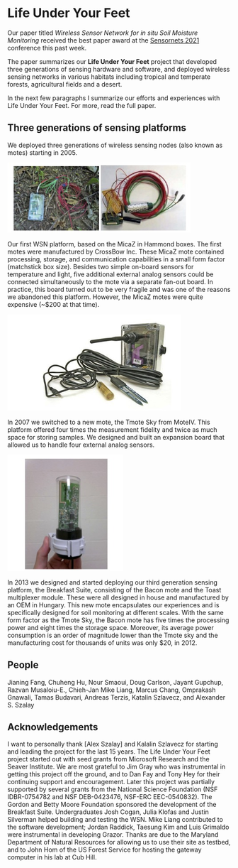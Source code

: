 # Life Under Your Feet

Our paper titled *Wireless Sensor Network for in situ Soil Moisture Monitoring* received the 
best paper award at the [Sensornets 2021](http://sensornets.org) conference this past week. 

The paper summarizes our **Life Under Your Feet** project that developed three generations of sensing hardware and software, and 
deployed wireless sensing networks in various habitats including tropical and temperate forests, agricultural fields and a desert. 

In the next few paragraphs I summarize our efforts and experiences with Life Under Your Feet. For more, read the full paper.  

## Three generations of sensing platforms 

We deployed three generations of wireless sensing nodes (also known as motes) starting in 2005. 

![Fist generation mote](gen1.jpg)

Our first WSN platform, based on the MicaZ in Hammond boxes.
The first motes were manufactured by CrossBow Inc. These MicaZ mote contained processing, storage, and communication 
capabilities in a small form factor (matchstick box size). Besides two simple on-board sensors for temperature and light, 
five additional external analog sensors could be connected simultaneously to the mote via a separate fan-out board. 
In practice, this board turned out to be very fragile and was one of the reasons we abandoned this platform. However, 
the MicaZ motes were quite expensive (~$200 at that time). 

![Second generation mote](gen2.jpg)

In 2007 we switched to a new mote, the Tmote Sky from MoteIV. This platform offered four times the measurement 
fidelity and twice as much space for storing samples. We designed and built an expansion board that allowed us 
to handle four external analog sensors. 

![Third generation mote](gen3.jpg)

In 2013 we designed and started deploying our third generation sensing platform, the Breakfast Suite, 
consisting of the Bacon mote and the Toast multiplexer module. These were all designed in house and manufactured 
by an OEM in Hungary. This new mote encapsulates our experiences and is specifically designed for soil monitoring 
at different scales. With the same form factor as the Tmote Sky, the Bacon mote has five times the processing power 
and eight times the storage space. Moreover, its average power consumption is an order of magnitude lower than 
the Tmote sky and the manufacturing cost for thousands of units was only $20, in 2012. 

## People
Jianing Fang, Chuheng Hu, Nour Smaoui, Doug Carlson, Jayant Gupchup, Razvan Musaloiu-E., 
Chieh-Jan Mike Liang, Marcus Chang, Omprakash Gnawali, Tamas Budavari, Andreas Terzis, 
Katalin Szlavecz, and Alexander S. Szalay 

## Acknowledgements

I want to personally thank [Alex Szalay] and Kalalin Szlavecz for starting and leading the project for the 
last 15 years. The Life Under Your Feet project started out with seed grants from Microsoft Research and 
the Seaver Institute. We are most grateful to Jim Gray who was instrumental in getting this project off the 
ground, and to Dan Fay and Tony Hey for their continuing support and encouragement. Later this project was 
partially supported by several grants from the National Science Foundation 
(NSF IDBR-0754782 and NSF DEB-0423476, NSF-ERC EEC-0540832). The Gordon and Betty Moore Foundation 
sponsored the development of the Breakfast Suite. Undergraduates Josh Cogan, Julia Klofas and 
Justin Silverman helped building and testing the WSN. Mike Liang contributed to the software 
development; Jordan Raddick, Taesung Kim and Luis Grimaldo were instrumental in developing Grazor. 
Thanks are due to the Maryland Department of Natural Resources for allowing us to use their site as 
testbed, and to John Hom of the US Forest Service for hosting the gateway computer in his lab at Cub Hill. 
